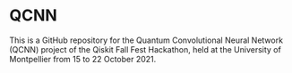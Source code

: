 # QCNN

This is a GitHub repository for the Quantum Convolutional Neural Network (QCNN) project of the Qiskit Fall Fest Hackathon, held at the University of Montpellier from 15 to 22 October 2021.
